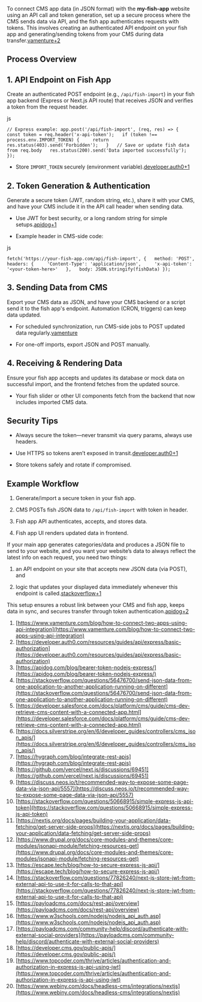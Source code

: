 To connect CMS app data (in JSON format) with the **my-fish-app** website using an API call and token generation, set up a secure process where the CMS sends data via API, and the fish app authenticates requests with tokens. This involves creating an authenticated API endpoint on your fish app and generating/sending tokens from your CMS during data transfer.[vamenture+2](https://www.vamenture.com/blog/how-to-connect-two-apps-using-api-integration)

## Process Overview

## 1. API Endpoint on Fish App

Create an authenticated POST endpoint (e.g., `/api/fish-import`) in your fish app backend (Express or Next.js API route) that receives JSON and verifies a token from the request header.

js

`// Express example: app.post('/api/fish-import', (req, res) => {   const token = req.header('x-api-token');   if (token !== process.env.IMPORT_TOKEN) {     return res.status(403).send('Forbidden');   }   // Save or update fish data from req.body   res.status(200).send('Data imported successfully'); });`

- Store `IMPORT_TOKEN` securely (environment variable).[developer.auth0+1](https://developer.auth0.com/resources/guides/api/express/basic-authorization)
    

## 2. Token Generation & Authentication

Generate a secure token (JWT, random string, etc.), share it with your CMS, and have your CMS include it in the API call header when sending data.

- Use JWT for best security, or a long random string for simple setups.[apidog+1](https://apidog.com/blog/bearer-token-nodejs-express/)
    
- Example header in CMS-side code:
    

js

`fetch('https://your-fish-app.com/api/fish-import', {   method: 'POST',   headers: {     'Content-Type': 'application/json',     'x-api-token': '<your-token-here>'   },   body: JSON.stringify(fishData) });`

## 3. Sending Data from CMS

Export your CMS data as JSON, and have your CMS backend or a script send it to the fish app's endpoint. Automation (CRON, triggers) can keep data updated.

- For scheduled synchronization, run CMS-side jobs to POST updated data regularly.[vamenture](https://www.vamenture.com/blog/how-to-connect-two-apps-using-api-integration)
    
- For one-off imports, export JSON and POST manually.
    

## 4. Receiving & Rendering Data

Ensure your fish app accepts and updates its database or mock data on successful import, and the frontend fetches from the updated source.

- Your fish slider or other UI components fetch from the backend that now includes imported CMS data.
    

## Security Tips

- Always secure the token—never transmit via query params, always use headers.
    
- Use HTTPS so tokens aren’t exposed in transit.[developer.auth0+1](https://developer.auth0.com/resources/guides/api/express/basic-authorization)
    
- Store tokens safely and rotate if compromised.
    

## Example Workflow

1. Generate/import a secure token in your fish app.
    
2. CMS POSTs fish JSON data to `/api/fish-import` with token in header.
    
3. Fish app API authenticates, accepts, and stores data.
    
4. Fish app UI renders updated data in frontend.


If your main app generates categories/data and produces a JSON file to send to your website, and you want your website’s data to always reflect the latest info on each request, you need two things:

1. an API endpoint on your site that accepts new JSON data (via POST), and
    
2. logic that updates your displayed data immediately whenever this endpoint is called.[stackoverflow+1](https://stackoverflow.com/questions/42006412/display-data-from-rest-api-and-update-page-express-js)

This setup ensures a robust link between your CMS and fish app, keeps data in sync, and secures transfer through token authentication.[apidog+2](https://apidog.com/blog/bearer-token-nodejs-express/)

1. [https://www.vamenture.com/blog/how-to-connect-two-apps-using-api-integration](https://www.vamenture.com/blog/how-to-connect-two-apps-using-api-integration)
2. [https://developer.auth0.com/resources/guides/api/express/basic-authorization](https://developer.auth0.com/resources/guides/api/express/basic-authorization)
3. [https://apidog.com/blog/bearer-token-nodejs-express/](https://apidog.com/blog/bearer-token-nodejs-express/)
4. [https://stackoverflow.com/questions/56476700/send-json-data-from-one-application-to-another-application-running-on-different](https://stackoverflow.com/questions/56476700/send-json-data-from-one-application-to-another-application-running-on-different)
5. [https://developer.salesforce.com/docs/platform/cms/guide/cms-dev-retrieve-cms-content-with-a-connected-app.html](https://developer.salesforce.com/docs/platform/cms/guide/cms-dev-retrieve-cms-content-with-a-connected-app.html)
6. [https://docs.silverstripe.org/en/6/developer_guides/controllers/cms_json_apis/](https://docs.silverstripe.org/en/6/developer_guides/controllers/cms_json_apis/)
7. [https://hygraph.com/blog/integrate-rest-apis](https://hygraph.com/blog/integrate-rest-apis)
8. [https://github.com/vercel/next.js/discussions/69451](https://github.com/vercel/next.js/discussions/69451)
9. [https://discuss.neos.io/t/recommended-way-to-expose-some-page-data-via-json-api/5557](https://discuss.neos.io/t/recommended-way-to-expose-some-page-data-via-json-api/5557)
10. [https://stackoverflow.com/questions/50668915/simple-express-js-api-token](https://stackoverflow.com/questions/50668915/simple-express-js-api-token)
11. [https://nextjs.org/docs/pages/building-your-application/data-fetching/get-server-side-props](https://nextjs.org/docs/pages/building-your-application/data-fetching/get-server-side-props)
12. [https://www.drupal.org/docs/core-modules-and-themes/core-modules/jsonapi-module/fetching-resources-get](https://www.drupal.org/docs/core-modules-and-themes/core-modules/jsonapi-module/fetching-resources-get)
13. [https://escape.tech/blog/how-to-secure-express-js-api/](https://escape.tech/blog/how-to-secure-express-js-api/)
14. [https://stackoverflow.com/questions/77826240/next-js-store-jwt-from-external-api-to-use-it-for-calls-to-that-api](https://stackoverflow.com/questions/77826240/next-js-store-jwt-from-external-api-to-use-it-for-calls-to-that-api)
15. [https://payloadcms.com/docs/rest-api/overview](https://payloadcms.com/docs/rest-api/overview)
16. [https://www.w3schools.com/nodejs/nodejs_api_auth.asp](https://www.w3schools.com/nodejs/nodejs_api_auth.asp)
17. [https://payloadcms.com/community-help/discord/authenticate-with-external-social-providers](https://payloadcms.com/community-help/discord/authenticate-with-external-social-providers)
18. [https://developer.cms.gov/public-apis/](https://developer.cms.gov/public-apis/)
19. [https://www.topcoder.com/thrive/articles/authentication-and-authorization-in-express-js-api-using-jwt](https://www.topcoder.com/thrive/articles/authentication-and-authorization-in-express-js-api-using-jwt)
20. [https://www.webiny.com/docs/headless-cms/integrations/nextjs](https://www.webiny.com/docs/headless-cms/integrations/nextjs)